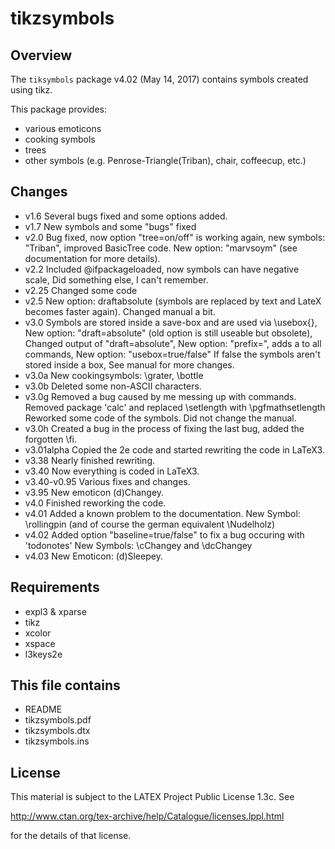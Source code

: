 tikzsymbols
===========

Overview
--------

The `tiksymbols` package v4.02 (May 14, 2017) contains symbols created using tikz.

This package provides: 
 * various emoticons
 * cooking symbols
 * trees
 * other symbols (e.g. Penrose-Triangle(Triban), chair, coffeecup, etc.)

Changes
-------
* v1.6		Several bugs fixed and some options added.
* v1.7		New symbols and some "bugs" fixed
* v2.0		Bug fixed, now option "tree=on/off" is working again, 
		new symbols: "Triban", improved BasicTree code.
		New option: "marvsoym" (see documentation for more details).
* v2.2		Included \@ifpackageloaded, now symbols can have negative scale,
		Did something else, I can't remember.
* v2.25		Changed some code
* v2.5		New option: draftabsolute (symbols are replaced by text and LateX
		becomes faster again). Changed manual a bit. 
* v3.0		Symbols are stored inside a save-box and are used via \usebox{}, 
		New option: "draft=absolute" (old option is still useable but obsolete),
		Changed output of "draft=absolute",
		New option: "prefix=<prefix>", adds a <prefix> to all commands,
		New option: "usebox=true/false" If false the symbols aren't stored inside a box,
		See manual for more changes.
* v3.0a		New cookingsymbols: \grater, \bottle
* v3.0b		Deleted some non-ASCII characters.
* v3.0g		Removed a bug caused by me messing up with commands.
		Removed package 'calc' and replaced \setlength with \pgfmathsetlength
		Reworked some code of the symbols.
		Did not change the manual.
* v3.0h		Created a bug in the process of fixing the last bug,
		added the forgotten \fi.
* v3.01alpha	Copied the 2e code and started rewriting the code
		in LaTeX3.
* v3.38		Nearly finished rewriting.
* v3.40		Now everything is coded in LaTeX3.
* v3.40-v0.95	Various fixes and changes.
* v3.95		New emoticon \(d)Changey.
* v4.0		Finished reworking the code.
* v4.01		Added a known problem to the documentation.
            	New Symbol: \rollingpin (and of course the german equivalent \Nudelholz)
* v4.02     Added option "baseline=true/false" to fix a bug occuring with 'todonotes'
            New Symbols: \cChangey and \dcChangey
* v4.03     New Emoticon: \(d)Sleepey.
            

Requirements 
------------

 * expl3 & xparse
 * tikz
 * xcolor
 * xspace
 * l3keys2e


This file contains
------------------

 * README
 * tikzsymbols.pdf
 * tikzsymbols.dtx
 * tikzsymbols.ins

License
-------
This ma­te­rial is sub­ject to the LATEX Project Public Li­cense 1.3c. See

  http://www.ctan.org/tex-archive/help/Catalogue/licenses.lppl.html

for the details of that license.

